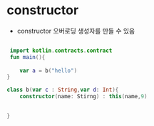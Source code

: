 # constructor

- constructor 오버로딩 생성자를 만들 수 있음



```kotlin

 import kotlin.contracts.contract
 fun main(){
    
    var a = b("hello")
}

class b(var c : String,var d: Int){
    constructor(name: Stirng) : this(name,9)

    
}

```